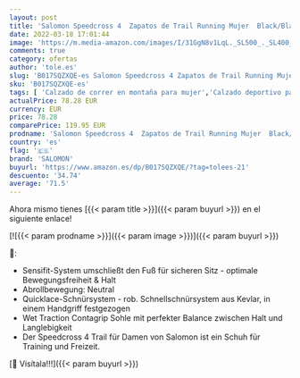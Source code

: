 ```yaml
---
layout: post
title: 'Salomon Speedcross 4  Zapatos de Trail Running Mujer  Black/Black/Black Metallic  41 1/3 EU'
date: 2022-03-18 17:01:44
image: 'https://m.media-amazon.com/images/I/31GgN8v1LqL._SL500_._SL400_.jpg'
comments: true
category: ofertas
author: 'tole.es'
slug: 'B017SQZXQE-es Salomon Speedcross 4 Zapatos de Trail Running Mujer...'
sku: 'B017SQZXQE-es'
tags: [ 'Calzado de correr en montaña para mujer','Calzado deportivo para mujer','Calzados de running para mujer','Zapatillas y calzado deportivo para mujer','Zapatos','Zapatos para mujer','Zapatos y complementos','salomon','zapatos', ]
actualPrice: 78.28 EUR
currency: EUR
price: 78.28
comparePrice: 119.95 EUR
prodname: 'Salomon Speedcross 4  Zapatos de Trail Running Mujer  Black/Black/Black Metallic  41 1/3 EU'
country: 'es'
flag: '🇪🇸'
brand: 'SALOMON'
buyurl: 'https://www.amazon.es/dp/B017SQZXQE/?tag=tolees-21'
descuento: '34.74'
average: '71.5'
---
```


Ahora mismo tienes [{{< param title >}}]({{< param buyurl >}}) en el siguiente enlace!

[![{{< param prodname >}}]({{< param image >}})]({{< param buyurl >}})

🔎:

- Sensifit-System umschließt den Fuß für sicheren Sitz - optimale Bewegungsfreiheit & Halt
- Abrollbewegung: Neutral
- Quicklace-Schnürsystem - rob. Schnellschnürsystem aus Kevlar, in einem Handgriff festgezogen
- Wet Traction Contagrip Sohle mit perfekter Balance zwischen Halt und Langlebigkeit
- Der Speedcross 4 Trail für Damen von Salomon ist ein Schuh für Training und Freizeit.

[🛒 Visítala!!!]({{< param buyurl >}})
